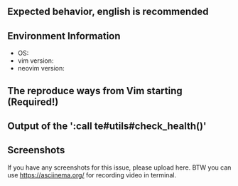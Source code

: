 <!-- please remove the issue template when request for a feature -->
## Expected behavior, english is recommended


## Environment Information
- OS:
- vim version:
- neovim version:

## The reproduce ways from Vim starting (Required!)


## Output of the ':call te#utils#check_health()'


## Screenshots

If you have any screenshots for this issue, please upload here. BTW you can use https://asciinema.org/ for recording video in terminal.


